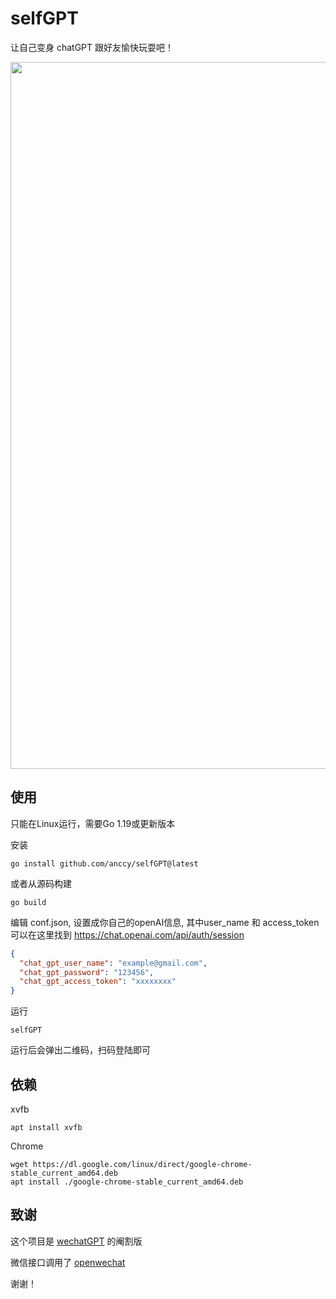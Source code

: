 # selfGPT

让自己变身 chatGPT 跟好友愉快玩耍吧！

<p align="center">
<img src="https://user-images.githubusercontent.com/99850403/218237144-2a78afcc-76a9-46b2-9341-5feaac99e5fe.png"  width="540" height="1131">
</p>



## 使用
只能在Linux运行，需要Go 1.19或更新版本

安装
```
go install github.com/anccy/selfGPT@latest
```

或者从源码构建
```
go build
```

编辑 conf.json, 设置成你自己的openAI信息, 其中user_name 和 access_token 可以在这里找到 https://chat.openai.com/api/auth/session
```json
{
  "chat_gpt_user_name": "example@gmail.com",
  "chat_gpt_password": "123456",
  "chat_gpt_access_token": "xxxxxxxx"
}
```

运行
```
selfGPT
```

运行后会弹出二维码，扫码登陆即可



## 依赖
xvfb
```
apt install xvfb
```
Chrome
```
wget https://dl.google.com/linux/direct/google-chrome-stable_current_amd64.deb
apt install ./google-chrome-stable_current_amd64.deb
```

## 致谢
这个项目是 [wechatGPT](https://github.com/yxw21/wechatgpt) 的阉割版

微信接口调用了 [openwechat](https://github.com/eatmoreapple/openwechat)

谢谢！
